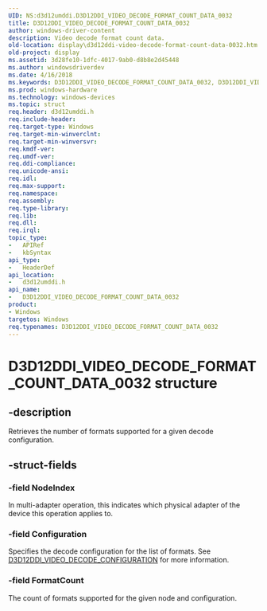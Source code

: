 ```yaml
---
UID: NS:d3d12umddi.D3D12DDI_VIDEO_DECODE_FORMAT_COUNT_DATA_0032
title: D3D12DDI_VIDEO_DECODE_FORMAT_COUNT_DATA_0032
author: windows-driver-content
description: Video decode format count data.
old-location: display\d3d12ddi-video-decode-format-count-data-0032.htm
old-project: display
ms.assetid: 3d28fe10-1dfc-4017-9ab0-d8b8e2d45448
ms.author: windowsdriverdev
ms.date: 4/16/2018
ms.keywords: D3D12DDI_VIDEO_DECODE_FORMAT_COUNT_DATA_0032, D3D12DDI_VIDEO_DECODE_FORMAT_COUNT_DATA_0032 structure [Display Devices], d3d12umddi/D3D12DDI_VIDEO_DECODE_FORMAT_COUNT_DATA_0032, display.d3d12ddi-video-decode-format-count-data-0032
ms.prod: windows-hardware
ms.technology: windows-devices
ms.topic: struct
req.header: d3d12umddi.h
req.include-header:
req.target-type: Windows
req.target-min-winverclnt:
req.target-min-winversvr:
req.kmdf-ver:
req.umdf-ver:
req.ddi-compliance:
req.unicode-ansi:
req.idl:
req.max-support:
req.namespace:
req.assembly:
req.type-library:
req.lib:
req.dll:
req.irql:
topic_type:
-	APIRef
-	kbSyntax
api_type:
-	HeaderDef
api_location:
-	d3d12umddi.h
api_name:
-	D3D12DDI_VIDEO_DECODE_FORMAT_COUNT_DATA_0032
product:
- Windows
targetos: Windows
req.typenames: D3D12DDI_VIDEO_DECODE_FORMAT_COUNT_DATA_0032
---
```


# D3D12DDI_VIDEO_DECODE_FORMAT_COUNT_DATA_0032 structure


## -description


Retrieves the number of formats supported for a given decode configuration.


## -struct-fields




### -field NodeIndex

In multi-adapter operation, this indicates which physical adapter of the device this operation applies to.


### -field Configuration

Specifies the decode configuration for the list of formats. See [D3D12DDI_VIDEO_DECODE_CONFIGURATION](ns-d3d12umddi-d3d12ddi_video_decode_configuration_0020.md) for more information.


### -field FormatCount

The count of formats supported for the given node and configuration.

